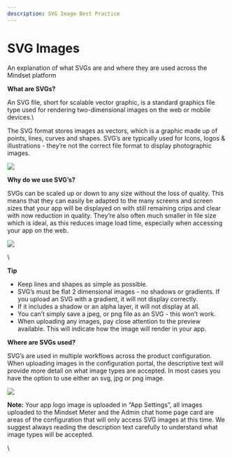 ```yaml
---
description: SVG Image Best Practice
---
```


# SVG Images

An explanation of what SVGs are and where they are used across the Mindset platform

&#x20;

**What are SVGs?**

An SVG file, short for scalable vector graphic, is a standard graphics file type used for rendering two-dimensional images on the web or mobile devices.\


The SVG format stores images as vectors, which is a graphic made up of points, lines, curves and shapes. SVG’s are typically used for Icons, logos & illustrations - they’re not the correct file format to display photographic images.

&#x20;

![](https://lh5.googleusercontent.com/FEDVtbbV5LH5bTwLbYRqxpVPPhamud1tyeRwerZsoUQZh9HgKyTHnebwBqjFx92iqiLBv7lj8bMQSd81K5a5UAOwkhq4XCbICIpbZSqCx\_W9P\_IYadwWZu7M-CHiI8AUoXdKMSqNpi165GOyFC-monIrmbT52LeZ\_2E1tEDBtdxoBOVoixXY1dWP)

**Why do we use SVG’s?**

SVGs can be scaled up or down to any size without the loss of quality. This means that they can easily be adapted to the many screens and screen sizes that your app will be displayed on with still remaining crips and clear with now reduction in quality.  They’re also often much smaller in file size which is ideal, as this reduces image load time, especially when accessing your app on the web.

![](https://lh6.googleusercontent.com/Xno-dY4oEApAGW8fiRpx8ss420CfN6C8ywIO56W78Xfdyxytbcu8XlONuBXCVIszoaUUeLRrFxMOplGnN5xiswOoKyJvddXS7qZc8MsyAsMbupGTJBuj8q2Zyofl6vjhXG8pgtiRY6iG8ZCntbKqp\_3UeVxr0mBixrZvSG9n4CN47I2DBp9WYr8-)

\


**Tip**

* Keep lines and shapes as simple as possible.
* SVG’s must be flat 2 dimensional images - no shadows or gradients. If you upload an SVG with a gradient, it will not display correctly.&#x20;
* If it includes a shadow or an alpha layer, it will not display at all.&#x20;
* You can’t simply save a jpeg, or png file as an SVG - this won’t work.&#x20;
* When uploading any images, pay close attention to the preview available. This will indicate how the image will render in your app.&#x20;

&#x20;

**Where are SVGs used?**

SVG’s are used in multiple workflows across the product configuration. When uploading images in the configuration portal, the descriptive text will provide more detail on what image types are accepted. In most cases you have the option to use either an svg, jpg or png image.

&#x20;

![](https://lh6.googleusercontent.com/HbmjAW-P-PvZ4wVpoBhjT5Y2BqjJhkVEdI0vYhGdwnhbiNn0Mnrt5OakICPu-eC7pQ3pncZvCf7k1U1GoU6hZwlgLaNX34v60jNYXYeQJFXl9KqCtADxtU3Wf1NbCrB22O9sQqZyJ7-jmfOGuGithFJYkX3EeA5IHdxvNvqPzpOFGjYk6sxYPLCh)

**Note:** Your app logo image is uploaded in “App Settings”, all images uploaded to the Mindset Meter and the Admin chat home page card are areas of the configuration that will only access SVG images at this time. We suggest always reading the description text carefully to understand what image types will be accepted.

&#x20;

\
